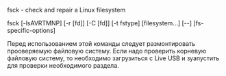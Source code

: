 fsck - check and repair a Linux filesystem

fsck [-lsAVRTMNP] [-r [fd]] [-C [fd]] [-t fstype] [filesystem...] [--] [fs-specific-options]

Перед использованием этой команды следует размонтировать прооверяемую файловую систему. Если надо проверить корневую файловую систему, то необходимо загрузиться с Live USB и зуапустить для проверки необходимого раздела.

